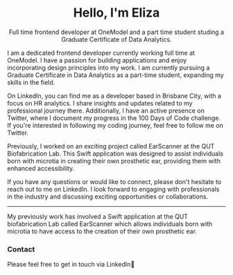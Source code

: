   <h1 align= 'center'> Hello, I'm Eliza </h1>
    <p align="center"> Full time frontend developer at OneModel and a part time student studing a Graduate Certificate of Data Analytics. </u></p>
 
I am a dedicated frontend developer currently working full time at OneModel. I have a passion for building applications and enjoy incorporating design principles into my work. I am currently pursuing a Graduate Certificate in Data Analytics as a part-time student, expanding my skills in the field.

On LinkedIn, you can find me as a developer based in Brisbane City, with a focus on HR analytics. I share insights and updates related to my professional journey there. Additionally, I have an active presence on Twitter, where I document my progress in the 100 Days of Code challenge. If you're interested in following my coding journey, feel free to follow me on Twitter.

Previously, I worked on an exciting project called EarScanner at the QUT Biofabrication Lab. This Swift application was designed to assist individuals born with microtia in creating their own prosthetic ear, providing them with enhanced accessibility.

If you have any questions or would like to connect, please don't hesitate to reach out to me on LinkedIn. I look forward to engaging with professionals in the industry and discussing exciting opportunities or collaborations.
  
__________________________________________

My previously work has involved a Swift application at the QUT biofabrication Lab called EarScanner which allows individuals born with microtia to have access to the creation of their own prosthetic ear. 

### Contact

Please feel free to get in touch via LinkedIn👸 

####
